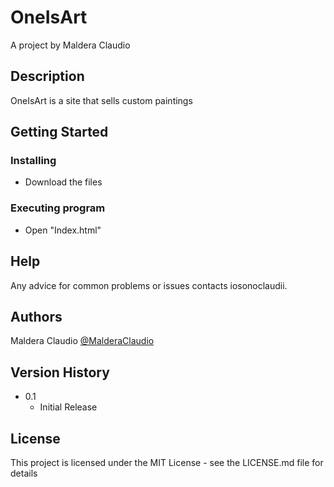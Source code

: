 # OneIsArt

A project by Maldera Claudio

## Description

OneIsArt is a site that sells custom paintings

## Getting Started

### Installing

* Download the files


### Executing program

* Open "Index.html"

## Help

Any advice for common problems or issues contacts iosonoclaudii.

## Authors

Maldera Claudio
[@MalderaClaudio](https://www.instagram.com/mrcaps00/?hl=it)

## Version History


* 0.1
    * Initial Release

## License

This project is licensed under the MIT License - see the LICENSE.md file for details


